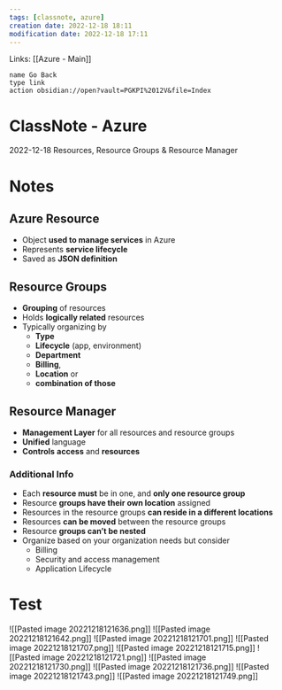 ```yaml
---
tags: [classnote, azure]
creation date: 2022-12-18 18:11
modification date: 2022-12-18 17:11
---
```


Links: [[Azure - Main]]
```button
name Go Back
type link
action obsidian://open?vault=PGKPI%2012V&file=Index
```
# ClassNote - Azure
2022-12-18
Resources, Resource Groups & Resource Manager
# Notes
## Azure Resource

-   Object **used to manage services** in Azure
-   Represents **service lifecycle**
-   Saved as **JSON definition**

## Resource Groups

-   **Grouping** of resources
-   Holds **logically related** resources
-   Typically organizing by
    -   **Type**
    -   **Lifecycle** (app, environment)
    -   **Department**
    -   **Billing**,
    -   **Location** or
    -   **combination of those**

## Resource Manager

-   **Management Layer** for all resources and resource groups
-   **Unified** language
-   **Controls** **access** and **resources**

### Additional Info

-   Each **resource must** be in one, and **only one resource group**
-   Resource **groups have their own location** assigned
-   Resources in the resource groups **can reside in a different locations**
-   Resources **can be moved** between the resource groups
-   Resource **groups can’t be nested**
-   Organize based on your organization needs but consider
    -   Billing
    -   Security and access management
    -   Application Lifecycle
# Test
![[Pasted image 20221218121636.png]]
![[Pasted image 20221218121642.png]]
![[Pasted image 20221218121701.png]]
![[Pasted image 20221218121707.png]]
![[Pasted image 20221218121715.png]]
![[Pasted image 20221218121721.png]]
![[Pasted image 20221218121730.png]]
![[Pasted image 20221218121736.png]]
![[Pasted image 20221218121743.png]]
![[Pasted image 20221218121749.png]]

